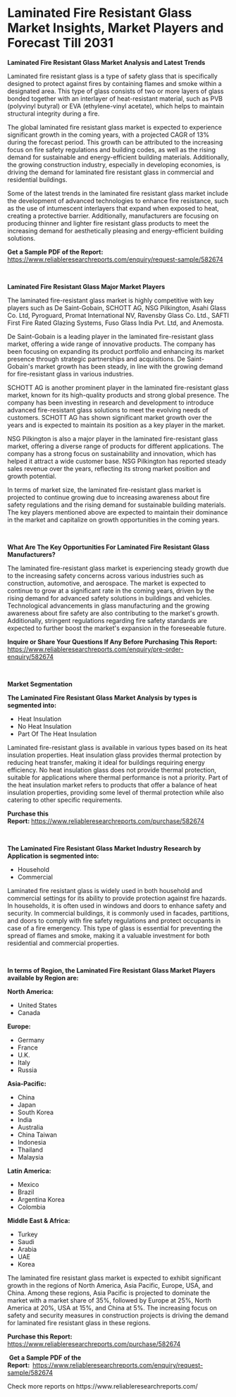 <p><h1>Laminated Fire Resistant Glass Market Insights, Market Players and Forecast Till 2031</h1></p><p><strong>Laminated Fire Resistant Glass Market Analysis and Latest Trends</strong></p>
<p><p>Laminated fire resistant glass is a type of safety glass that is specifically designed to protect against fires by containing flames and smoke within a designated area. This type of glass consists of two or more layers of glass bonded together with an interlayer of heat-resistant material, such as PVB (polyvinyl butyral) or EVA (ethylene-vinyl acetate), which helps to maintain structural integrity during a fire.</p><p>The global laminated fire resistant glass market is expected to experience significant growth in the coming years, with a projected CAGR of 13% during the forecast period. This growth can be attributed to the increasing focus on fire safety regulations and building codes, as well as the rising demand for sustainable and energy-efficient building materials. Additionally, the growing construction industry, especially in developing economies, is driving the demand for laminated fire resistant glass in commercial and residential buildings.</p><p>Some of the latest trends in the laminated fire resistant glass market include the development of advanced technologies to enhance fire resistance, such as the use of intumescent interlayers that expand when exposed to heat, creating a protective barrier. Additionally, manufacturers are focusing on producing thinner and lighter fire resistant glass products to meet the increasing demand for aesthetically pleasing and energy-efficient building solutions.</p></p>
<p><strong>Get a Sample PDF of the Report:&nbsp;</strong> <a href="https://www.reliableresearchreports.com/enquiry/request-sample/582674">https://www.reliableresearchreports.com/enquiry/request-sample/582674</a></p>
<p>&nbsp;</p>
<p><strong>Laminated Fire Resistant Glass Major Market Players</strong></p>
<p><p>The laminated fire-resistant glass market is highly competitive with key players such as De Saint-Gobain, SCHOTT AG, NSG Pilkington, Asahi Glass Co. Ltd, Pyroguard, Promat International NV, Ravensby Glass Co. Ltd., SAFTI First Fire Rated Glazing Systems, Fuso Glass India Pvt. Ltd, and Anemosta.</p><p>De Saint-Gobain is a leading player in the laminated fire-resistant glass market, offering a wide range of innovative products. The company has been focusing on expanding its product portfolio and enhancing its market presence through strategic partnerships and acquisitions. De Saint-Gobain's market growth has been steady, in line with the growing demand for fire-resistant glass in various industries.</p><p>SCHOTT AG is another prominent player in the laminated fire-resistant glass market, known for its high-quality products and strong global presence. The company has been investing in research and development to introduce advanced fire-resistant glass solutions to meet the evolving needs of customers. SCHOTT AG has shown significant market growth over the years and is expected to maintain its position as a key player in the market.</p><p>NSG Pilkington is also a major player in the laminated fire-resistant glass market, offering a diverse range of products for different applications. The company has a strong focus on sustainability and innovation, which has helped it attract a wide customer base. NSG Pilkington has reported steady sales revenue over the years, reflecting its strong market position and growth potential.</p><p>In terms of market size, the laminated fire-resistant glass market is projected to continue growing due to increasing awareness about fire safety regulations and the rising demand for sustainable building materials. The key players mentioned above are expected to maintain their dominance in the market and capitalize on growth opportunities in the coming years.</p></p>
<p>&nbsp;</p>
<p><strong>What Are The Key Opportunities For Laminated Fire Resistant Glass Manufacturers?</strong></p>
<p><p>The laminated fire-resistant glass market is experiencing steady growth due to the increasing safety concerns across various industries such as construction, automotive, and aerospace. The market is expected to continue to grow at a significant rate in the coming years, driven by the rising demand for advanced safety solutions in buildings and vehicles. Technological advancements in glass manufacturing and the growing awareness about fire safety are also contributing to the market's growth. Additionally, stringent regulations regarding fire safety standards are expected to further boost the market's expansion in the foreseeable future.</p></p>
<p><strong>Inquire or Share Your Questions If Any Before Purchasing This Report:</strong> <a href="https://www.reliableresearchreports.com/enquiry/pre-order-enquiry/582674">https://www.reliableresearchreports.com/enquiry/pre-order-enquiry/582674</a></p>
<p>&nbsp;</p>
<p><strong>Market Segmentation</strong></p>
<p><strong>The Laminated Fire Resistant Glass Market Analysis by types is segmented into:</strong></p>
<p><ul><li>Heat Insulation</li><li>No Heat Insulation</li><li>Part Of The Heat Insulation</li></ul></p>
<p><p>Laminated fire-resistant glass is available in various types based on its heat insulation properties. Heat insulation glass provides thermal protection by reducing heat transfer, making it ideal for buildings requiring energy efficiency. No heat insulation glass does not provide thermal protection, suitable for applications where thermal performance is not a priority. Part of the heat insulation market refers to products that offer a balance of heat insulation properties, providing some level of thermal protection while also catering to other specific requirements.</p></p>
<p><strong>Purchase this Report:&nbsp;</strong><a href="https://www.reliableresearchreports.com/purchase/582674">https://www.reliableresearchreports.com/purchase/582674</a></p>
<p>&nbsp;</p>
<p><strong>The Laminated Fire Resistant Glass Market Industry Research by Application is segmented into:</strong></p>
<p><ul><li>Household</li><li>Commercial</li></ul></p>
<p><p>Laminated fire resistant glass is widely used in both household and commercial settings for its ability to provide protection against fire hazards. In households, it is often used in windows and doors to enhance safety and security. In commercial buildings, it is commonly used in facades, partitions, and doors to comply with fire safety regulations and protect occupants in case of a fire emergency. This type of glass is essential for preventing the spread of flames and smoke, making it a valuable investment for both residential and commercial properties.</p></p>
<p>&nbsp;</p>
<p><strong>In terms of Region, the Laminated Fire Resistant Glass Market Players available by Region are:</strong></p>
<p>
    <p> <strong> North America: </strong>
        <ul>
            <li>United States</li>
            <li>Canada</li>
        </ul>
        </p> 
    <p> <strong> Europe: </strong>
        <ul>
            <li>Germany</li>
            <li>France</li>
            <li>U.K.</li>
            <li>Italy</li>
            <li>Russia</li>
        </ul>
        </p> 
    <p> <strong> Asia-Pacific: </strong>
        <ul>
            <li>China</li>
            <li>Japan</li>
            <li>South Korea</li>
            <li>India</li>
            <li>Australia</li>
            <li>China Taiwan</li>
            <li>Indonesia</li>
            <li>Thailand</li>
            <li>Malaysia</li>
        </ul>
        </p> 
    <p> <strong> Latin America: </strong>
        <ul>
            <li>Mexico</li>
            <li>Brazil</li>
            <li>Argentina Korea</li>
            <li>Colombia</li>
        </ul>
        </p> 
    <p> <strong> Middle East & Africa: </strong>
        <ul>
            <li>Turkey</li>
            <li>Saudi</li>
            <li>Arabia</li>
            <li>UAE</li>
            <li>Korea</li>
        </ul>
    </p>
    </p>
<p><p>The laminated fire resistant glass market is expected to exhibit significant growth in the regions of North America, Asia Pacific, Europe, USA, and China. Among these regions, Asia Pacific is projected to dominate the market with a market share of 35%, followed by Europe at 25%, North America at 20%, USA at 15%, and China at 5%. The increasing focus on safety and security measures in construction projects is driving the demand for laminated fire resistant glass in these regions.</p></p>
<p><strong>Purchase this Report: </strong><a href="https://www.reliableresearchreports.com/purchase/582674">https://www.reliableresearchreports.com/purchase/582674</a></p>
<p>&nbsp;<strong>Get a Sample PDF of the Report:&nbsp;&nbsp;</strong><a href="https://www.reliableresearchreports.com/enquiry/request-sample/582674">https://www.reliableresearchreports.com/enquiry/request-sample/582674</a></p>
<p><strong></strong></p>
<p>Check more reports on https://www.reliableresearchreports.com/</p>